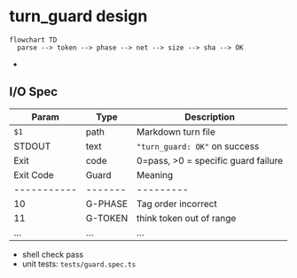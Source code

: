 <!--
This documentation is licensed under the MIT License.
See LICENSE-MIT for details.
-->

# turn_guard design

```mermaid
flowchart TD
  parse --> token --> phase --> net --> size --> sha --> OK
```

-

## I/O Spec

| Param       | Type    | Description                         |
| ----------- | ------- | ----------------------------------- |
| `$1`        | path    | Markdown turn file                  |
| STDOUT      | text    | `"turn_guard: OK"` on success       |
| Exit        | code    | 0=pass, >0 = specific guard failure |
| Exit Code   | Guard   | Meaning                             |
| ----------- | ------- | ---------                           |
| 10          | G-PHASE | Tag order incorrect                 |
| 11          | G-TOKEN | think token out of range            |
| …           | …       | …                                   |

- shell check pass
- unit tests: `tests/guard.spec.ts`
